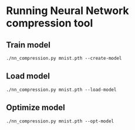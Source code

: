 # Running Neural Network compression tool

## Train model
~~~
./nn_compression.py mnist.pth --create-model
~~~

## Load model
~~~
./nn_compression.py mnist.pth --load-model
~~~

## Optimize model
~~~
./nn_compression.py mnist.pth --opt-model
~~~
